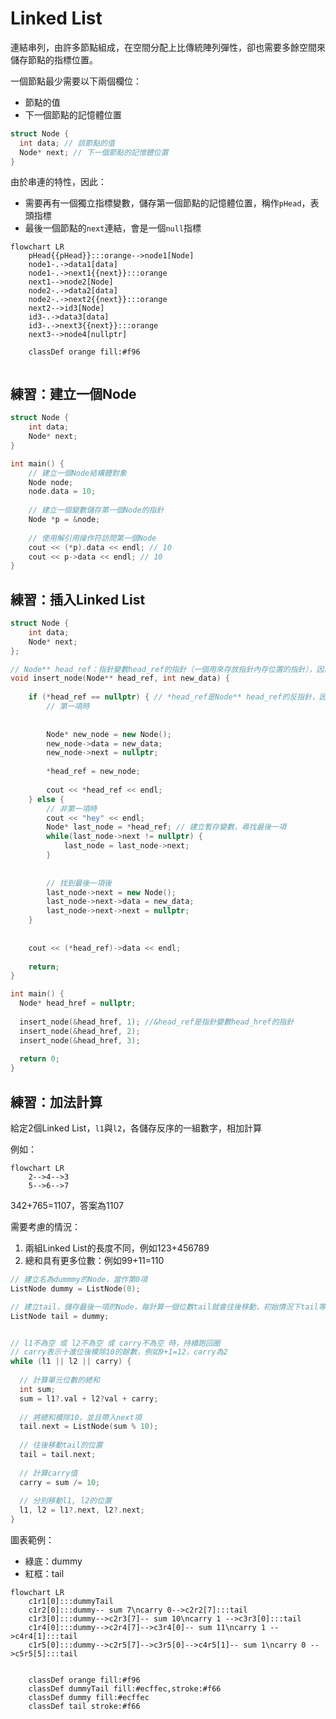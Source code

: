 
# Linked List

連結串列，由許多節點組成，在空間分配上比傳統陣列彈性，卻也需要多餘空間來儲存節點的指標位置。

一個節點最少需要以下兩個欄位：

* 節點的值
* 下一個節點的記憶體位置

```cpp
struct Node {
  int data; // 該節點的值
  Node* next; // 下一個節點的記憶體位置
}
```

由於串連的特性，因此：

* 需要再有一個獨立指標變數，儲存第一個節點的記憶體位置，稱作`pHead`，表頭指標
* 最後一個節點的`next`連結，會是一個`null`指標

```mermaid
flowchart LR
    pHead{{pHead}}:::orange-->node1[Node]
    node1-.->data1[data]
    node1-.->next1{{next}}:::orange
    next1-->node2[Node]
    node2-.->data2[data]
    node2-.->next2{{next}}:::orange
    next2-->id3[Node]
    id3-.->data3[data]
    id3-.->next3{{next}}:::orange
    next3-->node4[nullptr]

    classDef orange fill:#f96
        
```

## 練習：建立一個Node
```cpp
struct Node {
    int data;
    Node* next;
}

int main() {
    // 建立一個Node結構體對象
    Node node;
    node.data = 10;
    
    // 建立一個變數儲存第一個Node的指針
    Node *p = &node;
    
    // 使用解引用操作符訪問第一個Node
    cout << (*p).data << endl; // 10
    cout << p->data << endl; // 10
}
```

## 練習：插入Linked List

```cpp
struct Node {
    int data;
    Node* next;
};

// Node** head_ref：指針變數head_ref的指針（一個用來存放指針內存位置的指針），因為如果單單只放指針變數head_ref本人進去，當函示執行結束後會找不到他，所以要再多存一層
void insert_node(Node** head_ref, int new_data) {
    
    if (*head_ref == nullptr) { // *head_ref是Node** head_ref的反指針，因為head_ref是指針變數的指針，所以*head_ref變成赤裸的指針變數
        // 第一項時
        
        
        Node* new_node = new Node();
        new_node->data = new_data;
        new_node->next = nullptr;
        
        *head_ref = new_node;
        
        cout << *head_ref << endl;
    } else {
        // 非第一項時
        cout << "hey" << endl;
        Node* last_node = *head_ref; // 建立暫存變數，尋找最後一項
        while(last_node->next != nullptr) {
            last_node = last_node->next;
        }
        
        
        // 找到最後一項後
        last_node->next = new Node();
        last_node->next->data = new_data;
        last_node->next->next = nullptr;
    }
    
    
    cout << (*head_ref)->data << endl;
    
    return;
}

int main() {
  Node* head_href = nullptr;
    
  insert_node(&head_href, 1); //&head_ref是指針變數head_href的指針
  insert_node(&head_href, 2);
  insert_node(&head_href, 3);
    
  return 0;
}
```

## 練習：加法計算

給定2個Linked List，`l1`與`l2`，各儲存反序的一組數字，相加計算

例如：
```mermaid
flowchart LR
    2-->4-->3
    5-->6-->7
```

342+765=1107，答案為1107

需要考慮的情況：

1. 兩組Linked List的長度不同，例如123+456789
2. 總和具有更多位數：例如99+11=110


```cpp
// 建立名為dummmy的Node，當作第0項
ListNode dummy = ListNode(0);

// 建立tail，儲存最後一項的Node，每計算一個位數tail就會往後移動，初始情況下tail等於dummy的位置
ListNode tail = dummy;


// l1不為空 或 l2不為空 或 carry不為空 時，持續跑回圈
// carry表示十進位後模除10的餘數，例如9+1=12，carry為2
while (l1 || l2 || carry) {
  
  // 計算單元位數的總和
  int sum;
  sum = l1?.val + l2?val + carry;
  
  // 將總和模除10，並且帶入next項
  tail.next = ListNode(sum % 10);
  
  // 往後移動tail的位置
  tail = tail.next;
  
  // 計算carry值
  carry = sum /= 10;
  
  // 分別移動l1, l2的位置
  l1, l2 = l1?.next, l2?.next;
}
```
圖表範例：
* 綠底：dummy
* 紅框：tail

```mermaid
flowchart LR
    c1r1[0]:::dummyTail
    c1r2[0]:::dummy-- sum 7\ncarry 0-->c2r2[7]:::tail
    c1r3[0]:::dummy-->c2r3[7]-- sum 10\ncarry 1 -->c3r3[0]:::tail
    c1r4[0]:::dummy-->c2r4[7]-->c3r4[0]-- sum 11\ncarry 1 -->c4r4[1]:::tail
    c1r5[0]:::dummy-->c2r5[7]-->c3r5[0]-->c4r5[1]-- sum 1\ncarry 0 -->c5r5[5]:::tail

    
    classDef orange fill:#f96
    classDef dummyTail fill:#ecffec,stroke:#f66
    classDef dummy fill:#ecffec
    classDef tail stroke:#f66
```


